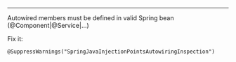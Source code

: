 

---
Autowired members must be defined in valid Spring bean (@Component|@Service|...)


Fix it:
```
@SuppressWarnings("SpringJavaInjectionPointsAutowiringInspection")
```
